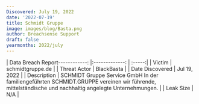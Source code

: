 ```yaml
---
Discovered: July 19, 2022
date: '2022-07-19'
title: Schmidt Gruppe
image: images/blog/Basta.png
author: Breachsense Support
draft: false
yearmonths: 2022/july
---
```


| Data Breach Report------------:     |:-------------:    | :-----:|
| Victim      | schmidtgruppe.de      | 
| Threat Actor      |  BlackBasta     | 
| Date Discovered      | Jul 19, 2022      | 
| Description      | SCHMIDT Gruppe Service GmbH In der familiengeführten SCHMIDT.GRUPPE vereinen wir führende, mittelständische und nachhaltig angelegte Unternehmungen.      | 
| Leak Size      | N/A      | 

